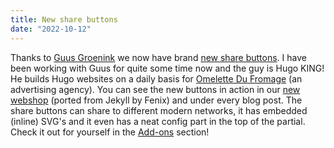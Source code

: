 ```yaml
---
title: New share buttons
date: "2022-10-12"
---
```


Thanks to [Guus Groenink](https://github.com/itsguus) we now have brand [new share buttons](/add-ons/share-buttons/). I have been working with Guus for quite some time now and the guy is Hugo KING! He builds Hugo websites on a daily basis for [Omelette Du Fromage](https://www.omelettedufromage.nl/) (an advertising agency). You can see the new buttons in action in our [new webshop](/blog/hugo-webshop-ported-from-jekyll/) (ported from Jekyll by Fenix) and under every blog post. The share buttons can share to different modern networks, it has embedded (inline) SVG's and it even has a neat config part in the top of the partial. Check it out for yourself in the [Add-ons](/add-ons/) section!
